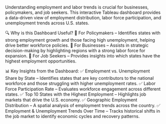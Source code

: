 Understanding employment and labor trends is crucial for businesses, policymakers, and job seekers. This interactive Tableau dashboard provides a data-driven view of employment distribution, labor force participation, and unemployment trends across U.S. states.

🔍 Why is this Dashboard Useful?
📌 For Policymakers – Identifies states with strong employment growth and those facing high unemployment, helping drive better workforce policies.
📌 For Businesses – Assists in strategic decision-making by highlighting regions with a strong labor force for expansion.
📌 For Job Seekers – Provides insights into which states have the highest employment opportunities.

📊 Key Insights from the Dashboard:
✅ Employment vs. Unemployment Share by State – Identifies states that are key contributors to the national workforce and those struggling with higher unemployment rates.
✅ Labor Force Participation Rate – Evaluates workforce engagement across different states.
✅ Top 10 States with the Highest Employment – Highlights job markets that drive the U.S. economy.
✅ Geographic Employment Distribution – A spatial analysis of employment trends across the country.
✅ Employment & Unemployment Trends Over Time – Tracks historical shifts in the job market to identify economic cycles and recovery patterns.
